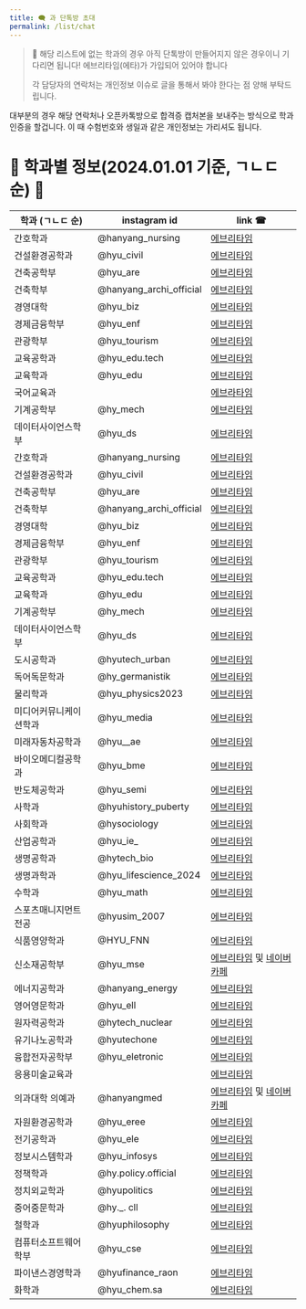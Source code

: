 ```yaml
---
title: 🗨️ 과 단톡방 초대
permalink: /list/chat
---
```

>  🛌 해당 리스트에 없는 학과의 경우 아직 단톡방이 만들어지지 않은 경우이니 기다리면 됩니다! 
> 에브리타임(에타)가 가입되어 있어야 합니다 
> 
> 각 담당자의 연락처는 개인정보 이슈로 글을 통해서 봐야 한다는 점 양해 부탁드립니다.

대부분의 경우 해당 연락처나 오픈카톡방으로 합격증 캡처본을 보내주는 방식으로 학과 인증을 할겁니다. 이 때 수험번호와 생일과 같은 개인정보는 가리셔도 됩니다.
# 🦁 학과별 정보(2024.01.01 기준, ㄱㄴㄷ순) 🦁

| 학과 (ㄱㄴㄷ 순) | instagram id | link ☎ |
| ---- | ---- | ---- |
| 간호학과 | @hanyang_nursing | [에브리타임](https://everytime.kr/369478/v/326441480) |
| 건설환경공학과 | @hyu_civil | [에브리타임](https://everytime.kr/369478/v/326549634) |
| 건축공학부 | @hyu_are | [에브리타임](https://everytime.kr/369478/v/326167683) |
| 건축학부 | @hanyang_archi_official | [에브리타임](https://everytime.kr/369478/v/326169381) |
| 경영대학 | @hyu_biz | [에브리타임](https://everytime.kr/369478/v/326087051) |
| 경제금융학부 | @hyu_enf | [에브리타임](https://everytime.kr/369478/v/326174708) |
| 관광학부 | @hyu_tourism | [에브리타임](https://everytime.kr/369478/v/326204313) |
| 교육공학과 | @hyu_edu.tech | [에브리타임](https://everytime.kr/369478/v/326491007) |
| 교육학과 | @hyu_edu | [에브리타임](https://everytime.kr/369478/v/326517322) |
| 국어교육과 |  | [에브라타임](https://everytime.kr/369478/v/326598439) |
| 기계공학부 | @hy_mech | [에브리타임](https://everytime.kr/369478/v/325946953) |
| 데이터사이언스학부 | @hyu_ds | [에브리타임](https://everytime.kr/369478/v/326380542) |
| 간호학과 | @hanyang_nursing | [에브리타임](https://everytime.kr/369478/v/326441480) |
| 건설환경공학과 | @hyu_civil | [에브리타임](https://everytime.kr/369478/v/326549634) |
| 건축공학부 | @hyu_are | [에브리타임](https://everytime.kr/369478/v/326167683) |
| 건축학부 | @hanyang_archi_official | [에브리타임](https://everytime.kr/369478/v/326169381) |
| 경영대학 | @hyu_biz | [에브리타임](https://everytime.kr/369478/v/326087051) |
| 경제금융학부 | @hyu_enf | [에브리타임](https://everytime.kr/369478/v/326174708) |
| 관광학부 | @hyu_tourism | [에브리타임](https://everytime.kr/369478/v/326204313) |
| 교육공학과 | @hyu_edu.tech | [에브리타임](https://everytime.kr/369478/v/326491007) |
| 교육학과 | @hyu_edu | [에브리타임](https://everytime.kr/369478/v/326517322) |
| 기계공학부 | @hy_mech | [에브리타임](https://everytime.kr/369478/v/325946953) |
| 데이터사이언스학부 | @hyu_ds | [에브리타임](https://everytime.kr/369478/v/326380542) |
| 도시공학과 | @hyutech_urban | [에브리타임](https://everytime.kr/369478/v/326503095) |
| 독어독문학과 | @hy_germanistik | [에브리타임](https://everytime.kr/369478/v/325744539) |
| 물리학과 | @hyu_physics2023 | [에브리타임](https://everytime.kr/369478/v/326498540) |
| 미디어커뮤니케이션학과 | @hyu_media | [에브리타임](https://everytime.kr/369478/v/326100478) |
| 미래자동차공학과 | @hyu__ae | [에브리타임](https://everytime.kr/369478/v/325679801) |
| 바이오메디컬공학과 | @hyu_bme | [에브리타임](https://everytime.kr/369478/v/326485299) |
| 반도체공학과 | @hyu_semi | [에브리타임](https://everytime.kr/369478/v/325779420) |
| 사학과 | @hyuhistory_puberty | [에브리타임](https://everytime.kr/369478/v/326084535) |
| 사회학과 | @hysociology | [에브리타임](https://everytime.kr/369478/v/326632173) |
| 산업공학과 | @hyu_ie_ | [에브리타임](https://everytime.kr/369478/v/326186290) |
| 생명공학과 | @hytech_bio | [에브리타임](https://everytime.kr/369478/v/325882638) |
| 생명과학과 | @hyu_lifescience_2024 | [에브리타임](https://everytime.kr/369478/v/326658386) |
| 수학과 | @hyu_math | [에브리타임](https://everytime.kr/369478/v/326310077) |
| 스포츠매니지먼트전공 | @hyusim_2007 | [에브리타임](https://everytime.kr/369478/v/326403931) |
| 식품영양학과 | @HYU_FNN | [에브리타임](https://everytime.kr/369478/v/326664996) |
| 신소재공학부 | @hyu_mse | [에브리타임](https://everytime.kr/369478/v/326037516) 및 [네이버 카페](https://m.cafe.naver.com/ca-fe/hanyangmse) |
| 에너지공학과 | @hanyang_energy | [에브리타임](https://everytime.kr/369478/v/326397281) |
| 영어영문학과 | @hyu_ell | [에브리타임](https://everytime.kr/369478/v/326491830) |
| 원자력공학과 | @hytech_nuclear | [에브리타임](https://everytime.kr/369478/v/325721858) |
| 유기나노공학과 | @hyutechone | [에브리타임](https://everytime.kr/369478/v/326185857) |
| 융합전자공학부 | @hyu_eletronic | [에브리타임](https://everytime.kr/369478/v/326501782) |
| 응용미술교육과 |  | [에브리타임](https://everytime.kr/369478/v/326306557) |
| 의과대학 의예과 | @hanyangmed | [에브리타임](https://everytime.kr/369478/v/326509631) 및 [네이버 카페](https://cafe.naver.com/hyumed24welcome) |
| 자원환경공학과 | @hyu_eree | [에브리타임](https://everytime.kr/369478/v/325959191) |
| 전기공학과 | @hyu_ele | [에브리타임](https://everytime.kr/369478/v/326491419) |
| 정보시스템학과 | @hyu_infosys | [에브리타임](https://everytime.kr/369478/v/325895078) |
| 정책학과 | @hy.policy.official | [에브리타임](https://everytime.kr/369478/v/326622383) |
| 정치외교학과 | @hyupolitics | [에브리타임](https://everytime.kr/369478/v/325932227) |
| 중어중문학과 | @hy._. cll | [에브리타임](https://everytime.kr/369478/v/326390445) |
| 철학과 | @hyuphilosophy | [에브리타임](https://everytime.kr/369478/v/326017019) |
| 컴퓨터소프트웨어학부 | @hyu_cse | [에브리타임](https://everytime.kr/369478/v/325757912) |
| 파이낸스경영학과 | @hyufinance_raon | [에브리타임](https://everytime.kr/369478/v/325712582) |
| 화학과 | @hyu_chem.sa | [에브리타임](https://everytime.kr/369478/v/326187036) |

